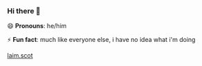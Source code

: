### Hi there 👋

😄 **Pronouns**: he/him

⚡ **Fun fact**: much like everyone else, i have no idea what i'm doing

[laim.scot](https://laim.scot)
